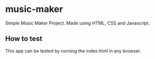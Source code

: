 # music-maker
Simple Music Maker Project.
Made using HTML, CSS and Javascript.


## How to test

This app can be tested by running the index.html in any browser.
